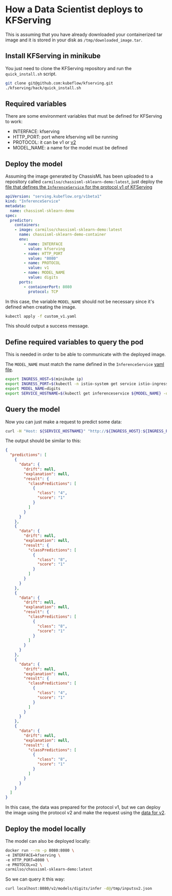 # How a Data Scientist deploys to KFServing

This is assuming that you have already downloaded your containerized
tar image and it is stored in your disk as `/tmp/downloaded_image.tar`.

## Install KFServing in minikube

You just need to clone the KFServing repository and run the `quick_install.sh` script.

```bash
git clone git@github.com:kubeflow/kfserving.git
./kfserving/hack/quick_install.sh
```

## Required variables

There are some environment variables that must be defined for KFServing to work:

- INTERFACE: kfserving
- HTTP_PORT: port where kfserving will be running
- PROTOCOL: it can be v1 or [v2](https://github.com/kubeflow/kfserving/blob/master/docs/predict-api/v2/required_api.md)
- MODEL_NAME: a name for the model must be defined

## Deploy the model

Assuming the image generated by ChassisML has been uploaded to a
repository called `carmilso/chassisml-sklearn-demo:latest`, just deploy
the [file that defines the `InferenceService` for the protocol v1 of KFServing](./custom_v1.yaml)

```yaml
apiVersion: "serving.kubeflow.org/v1beta1"
kind: "InferenceService"
metadata:
  name: chassisml-sklearn-demo
spec:
  predictor:
    containers:
    - image: carmilso/chassisml-sklearn-demo:latest
      name: chassisml-sklearn-demo-container
      env:
        - name: INTERFACE
          value: kfserving
        - name: HTTP_PORT
          value: "8080"
        - name: PROTOCOL
          value: v1
        - name: MODEL_NAME
          value: digits
      ports:
        - containerPort: 8080
          protocol: TCP
```

In this case, the variable `MODEL_NAME` should not be necessary since it's defined when creating the image.

```bash
kubectl apply -f custom_v1.yaml
```

This should output a success message.

## Define required variables to query the pod

This is needed in order to be able to communicate with the deployed image.

The `MODEL_NAME` must match the name defined in the `InferenceService` [yaml file](./simple.yaml).

```bash
export INGRESS_HOST=$(minikube ip)
export INGRESS_PORT=$(kubectl -n istio-system get service istio-ingressgateway -o jsonpath='{.spec.ports[?(@.name=="http2")].nodePort}')
export MODEL_NAME=digits
export SERVICE_HOSTNAME=$(kubectl get inferenceservice ${MODEL_NAME} -o jsonpath='{.status.url}' | cut -d "/" -f 3)
```

## Query the model

Now you can just make a request to predict some data:

```bash
curl -H "Host: ${SERVICE_HOSTNAME}" "http://${INGRESS_HOST}:${INGRESS_PORT}/v1/models/${MODEL_NAME}:predict" -d@inputsv1.json | jq
```

The output should be similar to this:

```json
{
  "predictions": [
    {
      "data": {
        "drift": null,
        "explanation": null,
        "result": {
          "classPredictions": [
            {
              "class": "4",
              "score": "1"
            }
          ]
        }
      }
    },
    {
      "data": {
        "drift": null,
        "explanation": null,
        "result": {
          "classPredictions": [
            {
              "class": "8",
              "score": "1"
            }
          ]
        }
      }
    },
    {
      "data": {
        "drift": null,
        "explanation": null,
        "result": {
          "classPredictions": [
            {
              "class": "8",
              "score": "1"
            }
          ]
        }
      }
    },
    {
      "data": {
        "drift": null,
        "explanation": null,
        "result": {
          "classPredictions": [
            {
              "class": "4",
              "score": "1"
            }
          ]
        }
      }
    },
    {
      "data": {
        "drift": null,
        "explanation": null,
        "result": {
          "classPredictions": [
            {
              "class": "8",
              "score": "1"
            }
          ]
        }
      }
    }
  ]
}
```

In this case, the data was prepared for the protocol v1, but we can deploy
the image using the protocol v2 and make the request using the [data for v2](intputsv2.json).

## Deploy the model locally

The model can also be deployed locally:

```bash
docker run --rm -p 8080:8080 \
-e INTERFACE=kfserving \
-e HTTP_PORT=8080 \
-e PROTOCOL=v2 \
carmilso/chassisml-sklearn-demo:latest
```

So we can query it this way:

```bash
curl localhost:8080/v2/models/digits/infer -d@/tmp/inputsv2.json
```

